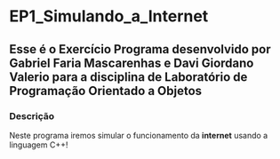 # EP1_Simulando_a_Internet 

## Esse é o Exercício Programa desenvolvido por Gabriel Faria Mascarenhas e Davi Giordano Valerio para a disciplina de Laboratório de Programação Orientado a Objetos

### Descrição

Neste programa iremos simular o funcionamento da **internet** usando a linguagem C++!
